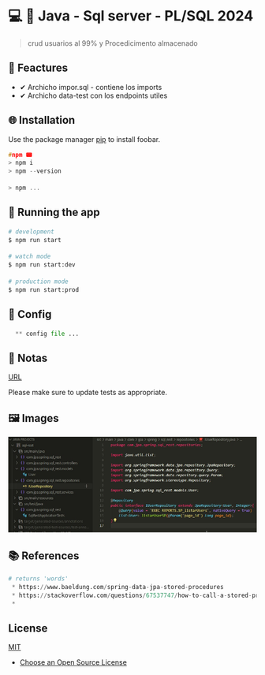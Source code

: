 

# 💻 💎 Java - Sql server - PL/SQL 2024

> crud usuarios al 99% y Procedicimento almacenado

## 📌 Feactures

 * ✔ Archicho impor.sql - contiene los imports
 * ✔ Archicho data-test con los endpoints utiles 

## 🌐 Installation

Use the package manager [pip](https://pip.pypa.io/en/stable/) to install foobar.

```c
#npm 📟
> npm i
> npm --version

> npm ...
```

## 🔰 Running the app

```bash
# development
$ npm run start

# watch mode
$ npm run start:dev

# production mode
$ npm run start:prod
```

## 📐 Config
```python
  ** config file ...
```

## 📝 Notas

[URL](http://localhost:9000/api/users/listar)

Please make sure to update tests as appropriate.

## 🖼 Images
  <img src=main.jpg alt="Main"/>

## 📚 References

```python
# returns 'words'
 * https://www.baeldung.com/spring-data-jpa-stored-procedures
 * https://stackoverflow.com/questions/67537747/how-to-call-a-stored-procedure-in-spring-boot
 * 

```

## License

[MIT](https://choosealicense.com/licenses/mit/)

* [Choose an Open Source License](https://choosealicense.com)